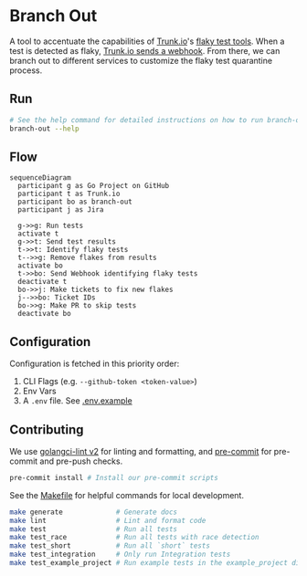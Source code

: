 # Branch Out

A tool to accentuate the capabilities of [Trunk.io](https://trunk.io/)'s [flaky test tools](https://docs.trunk.io/flaky-tests/overview). When a test is detected as flaky, [Trunk.io sends a webhook](https://docs.trunk.io/flaky-tests/webhooks). From there, we can branch out to different services to customize the flaky test quarantine process.

## Run

```sh
# See the help command for detailed instructions on how to run branch-out
branch-out --help
```

## Flow

```mermaid
sequenceDiagram
  participant g as Go Project on GitHub
  participant t as Trunk.io
  participant bo as branch-out
  participant j as Jira

  g->>g: Run tests
  activate t
  g->>t: Send test results
  t->>t: Identify flaky tests
  t-->>g: Remove flakes from results
  activate bo
  t->>bo: Send Webhook identifying flaky tests
  deactivate t
  bo->>j: Make tickets to fix new flakes
  j-->>bo: Ticket IDs
  bo->>g: Make PR to skip tests
  deactivate bo
```

## Configuration

Configuration is fetched in this priority order:

1. CLI Flags (e.g. `--github-token <token-value>`)
2. Env Vars
3. A `.env` file. See [.env.example](./.env.example)

## Contributing

We use [golangci-lint v2](https://golangci-lint.run/) for linting and formatting, and [pre-commit](https://pre-commit.com/) for pre-commit and pre-push checks.

```sh
pre-commit install # Install our pre-commit scripts
```

See the [Makefile](./Makefile) for helpful commands for local development.

```sh
make generate             # Generate docs
make lint                 # Lint and format code
make test                 # Run all tests
make test_race            # Run all tests with race detection
make test_short           # Run all `short` tests
make test_integration     # Only run Integration tests
make test_example_project # Run example tests in the example_project directory
```

